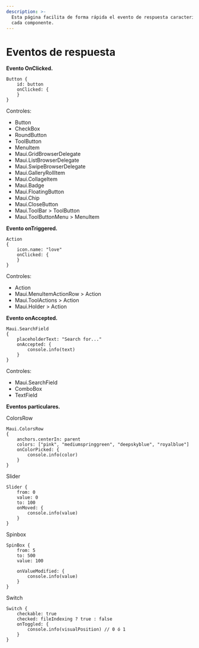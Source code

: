 ```yaml
---
description: >-
  Esta página facilita de forma rápida el evento de respuesta característico de
  cada componente.
---
```


# Eventos de respuesta

**Evento OnClicked.**

```
Button {
    id: button
    onClicked: {
    }
}
```

Controles:

* Button
* CheckBox
* RoundButton
* ToolButton
* MenuItem
* Maui.GridBrowserDelegate
* Maui.ListBrowserDelegate
* Maui.SwipeBrowserDelegate
* Maui.GalleryRollItem
* Maui.CollageItem
* Maui.Badge
* Maui.FloatingButton
* Maui.Chip
* Maui.CloseButton
* Maui.ToolBar > ToolButton
* Maui.ToolButtonMenu > MenuItem

**Evento onTriggered.**

```
Action
{
    icon.name: "love"
    onClicked: {        
    }
}
```

Controles:

* Action
* Maui.MenuItemActionRow > Action
* Maui.ToolActions > Action
* Maui.Holder > Action

**Evento onAccepted.**

```
Maui.SearchField
{
    placeholderText: "Search for..."
    onAccepted: {
        console.info(text)
    }
}
```

Controles:

* Maui.SearchField
* ComboBox
* TextField

**Eventos particulares.**

ColorsRow

```
Maui.ColorsRow
{
    anchors.centerIn: parent
    colors: ["pink", "mediumspringgreen", "deepskyblue", "royalblue"]
    onColorPicked: {
        console.info(color)
    }
}

```

Slider

```
Slider {
    from: 0
    value: 0
    to: 100
    onMoved: {
        console.info(value)
    }
}
```

Spinbox

```
SpinBox {
    from: 5
    to: 500
    value: 100

    onValueModified: {
        console.info(value)
    }
}
```

Switch

```
Switch {
    checkable: true
    checked: fileIndexing ? true : false
    onToggled: {
        console.info(visualPosition) // 0 ó 1
    }
}
```

